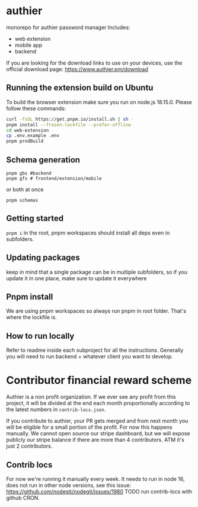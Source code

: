 # authier

monorepo for authier password manager
Includes:

- web extension
- mobile app
- backend

If you are looking for the download links to use on your devices, use the official download page: https://www.authier.pm/download

## Running the extension build on Ubuntu

To build the browser extension make sure you run on node.js 18.15.0.
Please follow these commands:

```bash
curl -fsSL https://get.pnpm.io/install.sh | sh -
pnpm install --frozen-lockfile --prefer-offline
cd web-extension
cp .env.example .env
pnpm prodBuild
```

## Schema generation

```shell
pnpm gbs #backend
pnpm gfs # frontend/extension/mobile
```

or both at once

```shell
pnpm schemas
```

## Getting started

`pnpm i` in the root, pnpm workspaces should install all deps even in subfolders.

## Updating packages

keep in mind that a single package can be in multiple subfolders, so if you update it in one place, make sure to update it everywhere

## Pnpm install

We are using pnpm workspaces so always run pnpm in root folder. That's where the lockfile is.

## How to run locally

Refer to readme inside each subproject for all the instructions. Generally you will need to run backend + whatever client you want to develop.

# Contributor financial reward scheme

Authier is a non profit organization. If we ever see any profit from this project, it will be divided at the end each month proportionally according to the latest numbers in `contrib-locs.json`.

If you contribute to authier, your PR gets merged and from next month you will be eligible for a small portion of the profit.
For now this happens manually. We cannot open source our stripe dashboard, but we will expose publicly our stripe balance if there are more than 4 contributors. ATM it's just 2 contributors.

## Contrib locs

For now we're running it manually every week.
It needs to run in node 16, does not run in other node versions, see this issue: https://github.com/nodegit/nodegit/issues/1980
TODO run contrib-locs with github CRON.
